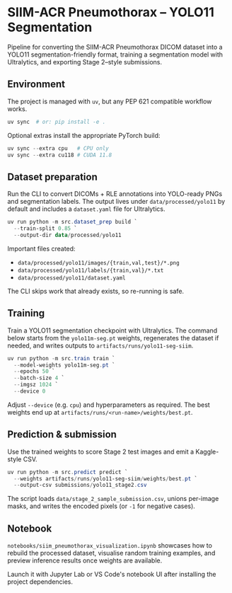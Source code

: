 # SIIM-ACR Pneumothorax – YOLO11 Segmentation

Pipeline for converting the SIIM-ACR Pneumothorax DICOM dataset into a YOLO11 segmentation-friendly format, training a segmentation model with Ultralytics, and exporting Stage 2–style submissions.

## Environment

The project is managed with `uv`, but any PEP 621 compatible workflow works.

```powershell
uv sync  # or: pip install -e .
```

Optional extras install the appropriate PyTorch build:

```powershell
uv sync --extra cpu   # CPU only
uv sync --extra cu118 # CUDA 11.8
```

## Dataset preparation

Run the CLI to convert DICOMs + RLE annotations into YOLO-ready PNGs and segmentation labels. The output lives under `data/processed/yolo11` by default and includes a `dataset.yaml` file for Ultralytics.

```powershell
uv run python -m src.dataset_prep build `
  --train-split 0.85 `
  --output-dir data/processed/yolo11
```

Important files created:

- `data/processed/yolo11/images/{train,val,test}/*.png`
- `data/processed/yolo11/labels/{train,val}/*.txt`
- `data/processed/yolo11/dataset.yaml`

The CLI skips work that already exists, so re-running is safe.

## Training

Train a YOLO11 segmentation checkpoint with Ultralytics. The command below starts from the `yolo11m-seg.pt` weights, regenerates the dataset if needed, and writes outputs to `artifacts/runs/yolo11-seg-siim`.

```powershell
uv run python -m src.train train `
  --model-weights yolo11m-seg.pt `
  --epochs 50 `
  --batch-size 4 `
  --imgsz 1024 `
  --device 0
```

Adjust `--device` (e.g. `cpu`) and hyperparameters as required. The best weights end up at `artifacts/runs/<run-name>/weights/best.pt`.

## Prediction & submission

Use the trained weights to score Stage 2 test images and emit a Kaggle-style CSV.

```powershell
uv run python -m src.predict predict `
  --weights artifacts/runs/yolo11-seg-siim/weights/best.pt `
  --output-csv submissions/yolo11_stage2.csv
```

The script loads `data/stage_2_sample_submission.csv`, unions per-image masks, and writes the encoded pixels (or `-1` for negative cases).

## Notebook

`notebooks/siim_pneumothorax_visualization.ipynb` showcases how to rebuild the processed dataset, visualise random training examples, and preview inference results once weights are available.

Launch it with Jupyter Lab or VS Code's notebook UI after installing the project dependencies.
